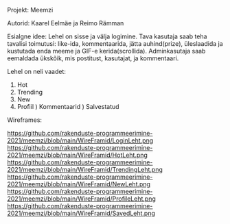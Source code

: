 Projekt: Meemzi

Autorid: Kaarel Eelmäe ja Reimo Rämman

Esialgne idee: Lehel on sisse ja välja logimine. Tava kasutaja saab teha tavalisi toimutusi: like-ida, kommentaarida, jätta auhind(prize), üleslaadida ja kustutada enda meeme ja GIF-e kerida(scrollida).
Adminkasutaja saab eemaldada ükskõik, mis postitust, kasutajat, ja kommentaari.

Lehel on neli vaadet: 

1) Hot
2) Trending
3) New
4) Profiil
) Kommentaarid
) Salvestatud


Wireframes: 

https://github.com/rakenduste-programmeerimine-2021/meemzi/blob/main/WireFramid/LoginLeht.png
https://github.com/rakenduste-programmeerimine-2021/meemzi/blob/main/WireFramid/HotLeht.png
https://github.com/rakenduste-programmeerimine-2021/meemzi/blob/main/WireFramid/TrendingLeht.png
https://github.com/rakenduste-programmeerimine-2021/meemzi/blob/main/WireFramid/NewLeht.png
https://github.com/rakenduste-programmeerimine-2021/meemzi/blob/main/WireFramid/ProfileLeht.png
https://github.com/rakenduste-programmeerimine-2021/meemzi/blob/main/WireFramid/SavedLeht.png
